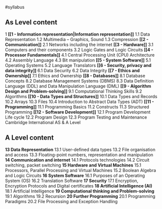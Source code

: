 #syllabus 

## As Level content

1 **[[1 - Information representation|Information representation]]**
	1.1 Data Representation 
	1.2 Multimedia – Graphics, Sound 
	1.3 Compression
**[[2 - Communication]]** 
	2.1 Networks including the internet 
**[[3 - Hardware]]**
	3.1 Computers and their components 
	3.2 Logic Gates and Logic Circuits 
**[[4 - Processor Fundamentals]]** 
	4.1 Central Processing Unit (CPU) Architecture 
	4.2 Assembly Language 
	4.3 Bit manipulation 
**[[5 - System Software]]** 
	5.1 Operating Systems 
	5.2 Language Translators 
**[[6 - Security, privacy and data integrity]]** 
	6.1 Data Security 
	6.2 Data Integrity 
**[[7 - Ethics and Ownership]]** 
	7.1 Ethics and Ownership 
**[[8 - Databases]]** 
	8.1 Database Concepts 
	8.2 Database Management Systems (DBMS) 
	8.3 Data Definition Language (DDL) and Data Manipulation Language (DML) 
**[[9 - Algorithm Design and Problem-solving]]** 
	9.1 Computational Thinking Skills 
	9.2 Algorithms 
**[[10 - Data Types and Structures]]** 
	10.1 Data Types and Records 
	10.2 Arrays 
	10.3 Files 
	10.4 Introduction to Abstract Data Types (ADT) 
**[[11 - Programming]]** 
	11.1 Programming Basics 
	11.2 Constructs 
	11.3 Structured Programming 
**[[12 - Software Development]]** 
	12.1 Program Development Life cycle 
	12.2 Program Design 
	12.3 Program Testing and Maintenance Cambridge International AS & A Level 

## A Level content 

**13 Data Representation** 
	13.1 User-defined data types 
	13.2 File organisation and access 
	13.3 Floating-point numbers, representation and manipulation 
**14 Communication and internet** 
	14.1 Protocols technologies 
	14.2 Circuit switching, packet switching 
**15 Hardware and Virtual Machines** 
	15.1 Processors, Parallel Processing and Virtual Machines 
	15.2 Boolean Algebra and Logic Circuits 
**16 System Software** 
	16.1 Purposes of an Operating System (OS) 
	16.2 Translation Software 
**17 Security** 
	17.1 Encryption, Encryption Protocols and Digital certificates 
**18 Artificial Intelligence (AI)** 
	18.1 Artificial Intelligence 
**19 Computational thinking and Problem-solving**
	19.1 Algorithms 
	19.2 Recursion 
**20 Further Programming** 
	20.1 Programming Paradigms 
	20.2 File Processing and Exception Handling